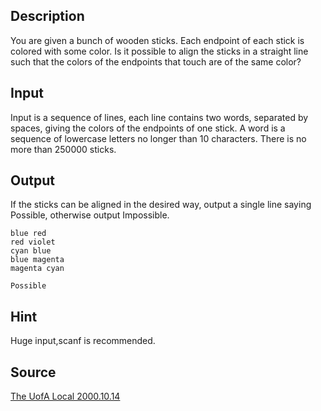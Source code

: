 <h2>Description</h2><p>You are given a bunch of wooden sticks. Each endpoint of each stick is colored with some color. Is it possible to align the sticks in a straight line such that the colors of the endpoints that touch are of the same color? </p><h2>Input</h2><p>Input is a sequence of lines, each line contains two words, separated by spaces, giving the colors of the endpoints of one stick. A word is a sequence of lowercase letters no longer than 10 characters. There is no more than 250000 sticks. </p><h2>Output</h2><p>If the sticks can be aligned in the desired way, output a single line saying Possible, otherwise output Impossible.</p><pre><code class="language-input1">blue red
red violet
cyan blue
blue magenta
magenta cyan
</code></pre><pre><code class="language-output1">Possible</code></pre><h2>Hint</h2><p>Huge input,scanf is recommended.</p><h2>Source</h2><a href="searchproblem?field=source&amp;key=The+UofA+Local+2000.10.14">The UofA Local 2000.10.14</a>